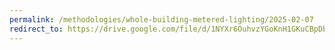 ```yaml
---
permalink: /methodologies/whole-building-metered-lighting/2025-02-07
redirect_to: https://drive.google.com/file/d/1NYXr6OuhvzYGoKnH1GKuCBpDbjYTeJXV/view?usp=drive_link
---
```


